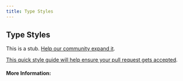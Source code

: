 ```yaml
---
title: Type Styles
---
```


## Type Styles

This is a stub. [Help our community expand it](https://github.com/freecodecamp/guides/tree/master/src/pages/articles/design/typography/type-styles/index.md).

[This quick style guide will help ensure your pull request gets accepted](https://github.com/freeCodeCamp/guides/blob/master/README.md).

<!-- The article goes here, in GitHub-flavored Markdown. Feel free to add YouTube videos, images, and CodePen/JSBin embeds  -->

#### More Information:
<!-- Please add any articles you think might be helpful to read before writing the article -->


